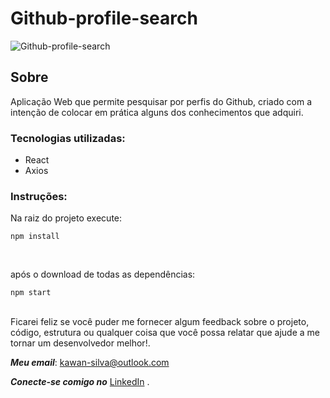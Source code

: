 # Github-profile-search
![Github-profile-search](https://imgur.com/HVivkn6.gif)

## Sobre 
Aplicação Web que permite pesquisar por perfis do Github, criado com a intenção de colocar em prática alguns dos conhecimentos que adquiri.

### Tecnologias utilizadas:

<ul>
	<li>React</li>
	<li>Axios</li>
</ul>

### Instruções:

Na raiz do projeto execute:
```
npm install
```
<br/>

após o download de todas as dependências: 
```
npm start
```

<br/>
Ficarei feliz se você puder me fornecer algum feedback sobre o projeto, código, estrutura ou qualquer coisa que você possa relatar que ajude a me tornar um desenvolvedor melhor!.

_**Meu email**_:  [kawan-silva@outlook.com](mailto:kawan-silva@outlook.com)

_**Conecte-se comigo no**_  [LinkedIn](https://www.linkedin.com/in/kawansilva/)  .

		
